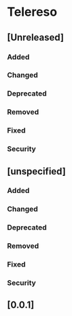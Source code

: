 <!-- Keep a Changelog guide -> https://keepachangelog.com -->

# Telereso

## [Unreleased]
### Added

### Changed

### Deprecated

### Removed

### Fixed

### Security
## [unspecified]
### Added

### Changed

### Deprecated

### Removed

### Fixed

### Security
## [0.0.1]